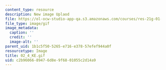 ```yaml
---
content_type: resource
description: New image Uplaod
file: https://ol-ocw-studio-app-qa.s3.amazonaws.com/courses/res-21g-01-kana-spring-2010/c2b9606689476d8e9f6801055c2d14a9_02_4_KE.gif
file_type: image/gif
image_metadata:
  caption: ''
  credit: ''
  image-alt: ''
parent_uid: 1b1c5f50-5265-e716-e378-57efef944a0f
resourcetype: Image
title: 02_4_KE.gif
uid: c2b96066-8947-6d8e-9f68-01055c2d14a9
---
```

